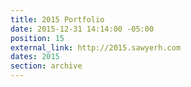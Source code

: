 ```yaml
---
title: 2015 Portfolio
date: 2015-12-31 14:14:00 -05:00
position: 15
external_link: http://2015.sawyerh.com
dates: 2015
section: archive
---
```


